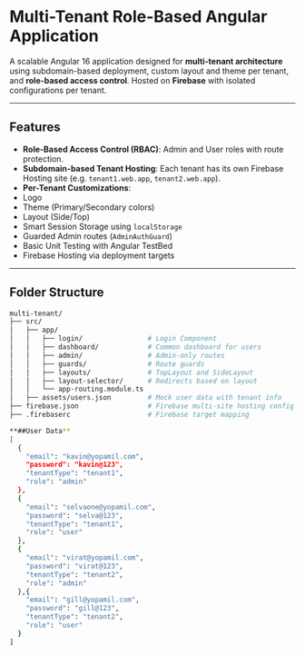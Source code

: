 # Multi-Tenant Role-Based Angular Application

A scalable Angular 16 application designed for **multi-tenant architecture** using subdomain-based deployment, custom layout and theme per tenant, and **role-based access control**. Hosted on **Firebase** with isolated configurations per tenant.

---

##  Features

- **Role-Based Access Control (RBAC)**: Admin and User roles with route protection.
-  **Subdomain-based Tenant Hosting**: Each tenant has its own Firebase Hosting site (e.g. `tenant1.web.app`, `tenant2.web.app`).
-  **Per-Tenant Customizations**:
  - Logo
  - Theme (Primary/Secondary colors)
  - Layout (Side/Top)
-  Smart Session Storage using `localStorage`
-  Guarded Admin routes (`AdminAuthGuard`)
-  Basic Unit Testing with Angular TestBed
-  Firebase Hosting via deployment targets

---

## Folder Structure

```bash
multi-tenant/
├── src/
│   ├── app/
│   │   ├── login/                # Login Component
│   │   ├── dashboard/            # Common dashboard for users
│   │   ├── admin/                # Admin-only routes
│   │   ├── guards/               # Route guards
│   │   ├── layouts/              # TopLayout and SideLayout
│   │   ├── layout-selector/      # Redirects based on layout
│   │   └── app-routing.module.ts
│   ├── assets/users.json         # Mock user data with tenant info
├── firebase.json                 # Firebase multi-site hosting config
├── .firebaserc                   # Firebase target mapping

**##User Data**
[
  {
    "email": "kavin@yopamil.com",
    "password": "kavin@123",
    "tenantType": "tenant1",
    "role": "admin"
  },
  {
    "email": "selvaone@yopamil.com",
    "password": "selva@123",
    "tenantType": "tenant1",
    "role": "user"
  },
  {
    "email": "virat@yopamil.com",
    "password": "virat@123",
    "tenantType": "tenant2",
    "role": "admin"
  },{
    "email": "gill@yopamil.com",
    "password": "gill@123",
    "tenantType": "tenant2",
    "role": "user"
  }
]

